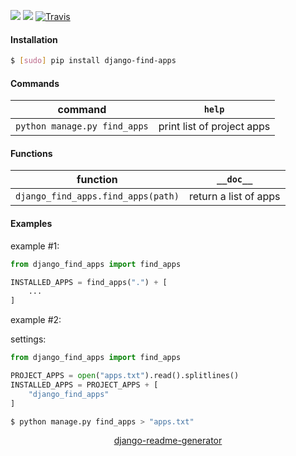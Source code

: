 <!--
https://pypi.org/project/readme-generator/
https://pypi.org/project/python-readme-generator/
https://pypi.org/project/django-readme-generator/
-->

[![](https://img.shields.io/pypi/pyversions/django-find-apps.svg?longCache=True)](https://pypi.org/project/django-find-apps/)
[![](https://img.shields.io/pypi/v/django-find-apps.svg?maxAge=3600)](https://pypi.org/project/django-find-apps/)
[![Travis](https://api.travis-ci.org/looking-for-a-job/django-find-apps.py.svg?branch=master)](https://travis-ci.org/looking-for-a-job/django-find-apps.py/)

#### Installation
```bash
$ [sudo] pip install django-find-apps
```

#### Commands
command|`help`
-|-
`python manage.py find_apps` |print list of project apps

#### Functions
function|`__doc__`
-|-
`django_find_apps.find_apps(path)` |return a list of apps

#### Examples
example #1:
```python
from django_find_apps import find_apps

INSTALLED_APPS = find_apps(".") + [
    ...
]
```

example #2:

settings:
```python
from django_find_apps import find_apps

PROJECT_APPS = open("apps.txt").read().splitlines()
INSTALLED_APPS = PROJECT_APPS + [
    "django_find_apps"
]
```

```bash
$ python manage.py find_apps > "apps.txt"
```

<p align="center">
    <a href="https://pypi.org/project/django-readme-generator/">django-readme-generator</a>
</p>